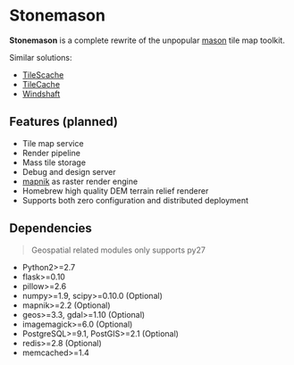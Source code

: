 # Stonemason

**Stonemason** is a complete rewrite of the unpopular [mason](https://github.com/Kotaimen/mason) tile map toolkit.  

Similar solutions:
- [TileScache](http://tilestache.org)
- [TileCache](http://tilecache.org)
- [Windshaft](https://github.com/CartoDB/Windshaft) 


## Features (planned)

- Tile map service
- Render pipeline
- Mass tile storage
- Debug and design server
- [mapnik](http://mapnik.org) as raster render engine 
- Homebrew high quality DEM terrain relief renderer
- Supports both zero configuration and distributed deployment


## Dependencies

> Geospatial related modules only supports py27

- Python2>=2.7
- flask>=0.10
- pillow>=2.6
- numpy>=1.9, scipy>=0.10.0 (Optional)
- mapnik>=2.2 (Optional)
- geos>=3.3, gdal>=1.10 (Optional)
- imagemagick>=6.0 (Optional)
- PostgreSQL>=9.1, PostGIS>=2.1 (Optional)
- redis>=2.8 (Optional)
- memcached>=1.4
